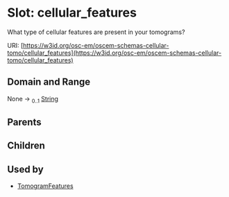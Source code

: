 
# Slot: cellular_features

What type of cellular features are present in your tomograms?

URI: [https://w3id.org/osc-em/oscem-schemas-cellular-tomo/cellular_features](https://w3id.org/osc-em/oscem-schemas-cellular-tomo/cellular_features)


## Domain and Range

None &#8594;  <sub>0..1</sub> [String](types/String.md)

## Parents


## Children


## Used by

 * [TomogramFeatures](TomogramFeatures.md)
